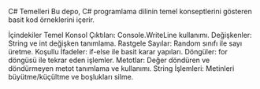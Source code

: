 C# Temelleri
Bu depo, C# programlama dilinin temel konseptlerini gösteren basit kod örneklerini içerir.

İçindekiler
Temel Konsol Çıktıları: Console.WriteLine kullanımı.
Değişkenler: String ve int değişken tanımlama.
Rastgele Sayılar: Random sınıfı ile sayı üretme.
Koşullu İfadeler: if-else ile basit karar yapıları.
Döngüler: for döngüsü ile tekrar eden işlemler.
Metotlar: Değer döndüren ve döndürmeyen metot tanımlama ve kullanımı.
String İşlemleri: Metinleri büyütme/küçültme ve boşlukları silme.


